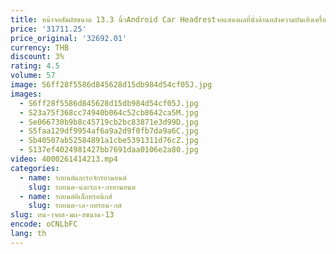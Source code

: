```yaml
---
title: หน้าจอสัมผัสขนาด 13.3 นิ้วAndroid Car Headrestจอแสดงผลที่นั่งด้านหลังความบันเทิงเครื่องเล่นมัลติมีเดียสําหรับToyota Land Cruiser LC300 2022
price: '31711.25'
price_original: '32692.01'
currency: THB
discount: 3%
rating: 4.5
volume: 57
image: S6ff28f5586d845628d15db984d54cf05J.jpg
images:
  - S6ff28f5586d845628d15db984d54cf05J.jpg
  - S23a75f368cc74940b064c52cb8642ca5M.jpg
  - Se066730b9b8c45719cb2bc83871e3d99D.jpg
  - S5faa129df9954af6a9a2d9f0fb7da9a6C.jpg
  - Sb40507ab52584891a1cbe5391311d76cZ.jpg
  - S137ef4024981427bb7691daa0106e2a80.jpg
video: 4000261414213.mp4
categories:
  - name: รถยนต์และรถจักรยานยนต์
    slug: รถยนต-และรถจ-กรยานยนต
  - name: รถยนต์อิเล็กทรอนิกส์
    slug: รถยนต-เล-กทรอน-กส
slug: หน-าจอส-มผ-สขนาด-13
encode: oCNLbFC
lang: th
---
```

  